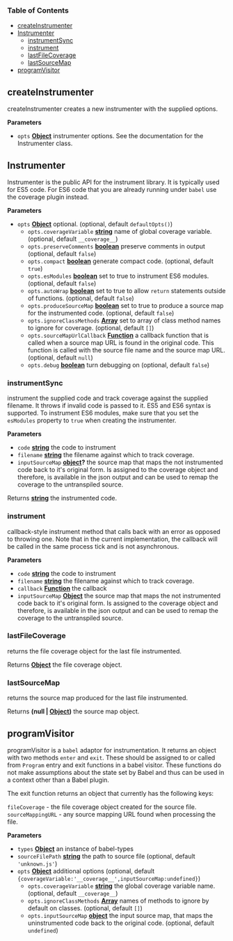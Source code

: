 <!-- Generated by documentation.js. Update this documentation by updating the source code. -->

### Table of Contents

-   [createInstrumenter](#createinstrumenter)
-   [Instrumenter](#instrumenter)
    -   [instrumentSync](#instrumentsync)
    -   [instrument](#instrument)
    -   [lastFileCoverage](#lastfilecoverage)
    -   [lastSourceMap](#lastsourcemap)
-   [programVisitor](#programvisitor)

## createInstrumenter

createInstrumenter creates a new instrumenter with the
supplied options.

**Parameters**

-   `opts` **[Object](https://developer.mozilla.org/docs/Web/JavaScript/Reference/Global_Objects/Object)** instrumenter options. See the documentation
    for the Instrumenter class.

## Instrumenter

Instrumenter is the public API for the instrument library.
It is typically used for ES5 code. For ES6 code that you
are already running under `babel` use the coverage plugin
instead.

**Parameters**

-   `opts` **[Object](https://developer.mozilla.org/docs/Web/JavaScript/Reference/Global_Objects/Object)** optional. (optional, default `defaultOpts()`)
    -   `opts.coverageVariable` **[string](https://developer.mozilla.org/docs/Web/JavaScript/Reference/Global_Objects/String)** name of global coverage variable. (optional, default `__coverage__`)
    -   `opts.preserveComments` **[boolean](https://developer.mozilla.org/docs/Web/JavaScript/Reference/Global_Objects/Boolean)** preserve comments in output (optional, default `false`)
    -   `opts.compact` **[boolean](https://developer.mozilla.org/docs/Web/JavaScript/Reference/Global_Objects/Boolean)** generate compact code. (optional, default `true`)
    -   `opts.esModules` **[boolean](https://developer.mozilla.org/docs/Web/JavaScript/Reference/Global_Objects/Boolean)** set to true to instrument ES6 modules. (optional, default `false`)
    -   `opts.autoWrap` **[boolean](https://developer.mozilla.org/docs/Web/JavaScript/Reference/Global_Objects/Boolean)** set to true to allow `return` statements outside of functions. (optional, default `false`)
    -   `opts.produceSourceMap` **[boolean](https://developer.mozilla.org/docs/Web/JavaScript/Reference/Global_Objects/Boolean)** set to true to produce a source map for the instrumented code. (optional, default `false`)
    -   `opts.ignoreClassMethods` **[Array](https://developer.mozilla.org/docs/Web/JavaScript/Reference/Global_Objects/Array)** set to array of class method names to ignore for coverage. (optional, default `[]`)
    -   `opts.sourceMapUrlCallback` **[Function](https://developer.mozilla.org/docs/Web/JavaScript/Reference/Statements/function)** a callback function that is called when a source map URL
            is found in the original code. This function is called with the source file name and the source map URL. (optional, default `null`)
    -   `opts.debug` **[boolean](https://developer.mozilla.org/docs/Web/JavaScript/Reference/Global_Objects/Boolean)** turn debugging on (optional, default `false`)

### instrumentSync

instrument the supplied code and track coverage against the supplied
filename. It throws if invalid code is passed to it. ES5 and ES6 syntax
is supported. To instrument ES6 modules, make sure that you set the
`esModules` property to `true` when creating the instrumenter.

**Parameters**

-   `code` **[string](https://developer.mozilla.org/docs/Web/JavaScript/Reference/Global_Objects/String)** the code to instrument
-   `filename` **[string](https://developer.mozilla.org/docs/Web/JavaScript/Reference/Global_Objects/String)** the filename against which to track coverage.
-   `inputSourceMap` **[object](https://developer.mozilla.org/docs/Web/JavaScript/Reference/Global_Objects/Object)?** the source map that maps the not instrumented code back to it's original form.
    Is assigned to the coverage object and therefore, is available in the json output and can be used to remap the
    coverage to the untranspiled source.

Returns **[string](https://developer.mozilla.org/docs/Web/JavaScript/Reference/Global_Objects/String)** the instrumented code.

### instrument

callback-style instrument method that calls back with an error
as opposed to throwing one. Note that in the current implementation,
the callback will be called in the same process tick and is not asynchronous.

**Parameters**

-   `code` **[string](https://developer.mozilla.org/docs/Web/JavaScript/Reference/Global_Objects/String)** the code to instrument
-   `filename` **[string](https://developer.mozilla.org/docs/Web/JavaScript/Reference/Global_Objects/String)** the filename against which to track coverage.
-   `callback` **[Function](https://developer.mozilla.org/docs/Web/JavaScript/Reference/Statements/function)** the callback
-   `inputSourceMap` **[Object](https://developer.mozilla.org/docs/Web/JavaScript/Reference/Global_Objects/Object)** the source map that maps the not instrumented code back to it's original form.
    Is assigned to the coverage object and therefore, is available in the json output and can be used to remap the
    coverage to the untranspiled source.

### lastFileCoverage

returns the file coverage object for the last file instrumented.

Returns **[Object](https://developer.mozilla.org/docs/Web/JavaScript/Reference/Global_Objects/Object)** the file coverage object.

### lastSourceMap

returns the source map produced for the last file instrumented.

Returns **(null | [Object](https://developer.mozilla.org/docs/Web/JavaScript/Reference/Global_Objects/Object))** the source map object.

## programVisitor

programVisitor is a `babel` adaptor for instrumentation.
It returns an object with two methods `enter` and `exit`.
These should be assigned to or called from `Program` entry and exit functions
in a babel visitor.
These functions do not make assumptions about the state set by Babel and thus
can be used in a context other than a Babel plugin.

The exit function returns an object that currently has the following keys:

`fileCoverage` - the file coverage object created for the source file.
`sourceMappingURL` - any source mapping URL found when processing the file.

**Parameters**

-   `types` **[Object](https://developer.mozilla.org/docs/Web/JavaScript/Reference/Global_Objects/Object)** an instance of babel-types
-   `sourceFilePath` **[string](https://developer.mozilla.org/docs/Web/JavaScript/Reference/Global_Objects/String)** the path to source file (optional, default `'unknown.js'`)
-   `opts` **[Object](https://developer.mozilla.org/docs/Web/JavaScript/Reference/Global_Objects/Object)** additional options (optional, default `{coverageVariable:'__coverage__',inputSourceMap:undefined}`)
    -   `opts.coverageVariable` **[string](https://developer.mozilla.org/docs/Web/JavaScript/Reference/Global_Objects/String)** the global coverage variable name. (optional, default `__coverage__`)
    -   `opts.ignoreClassMethods` **[Array](https://developer.mozilla.org/docs/Web/JavaScript/Reference/Global_Objects/Array)** names of methods to ignore by default on classes. (optional, default `[]`)
    -   `opts.inputSourceMap` **[object](https://developer.mozilla.org/docs/Web/JavaScript/Reference/Global_Objects/Object)** the input source map, that maps the uninstrumented code back to the
        original code. (optional, default `undefined`)
